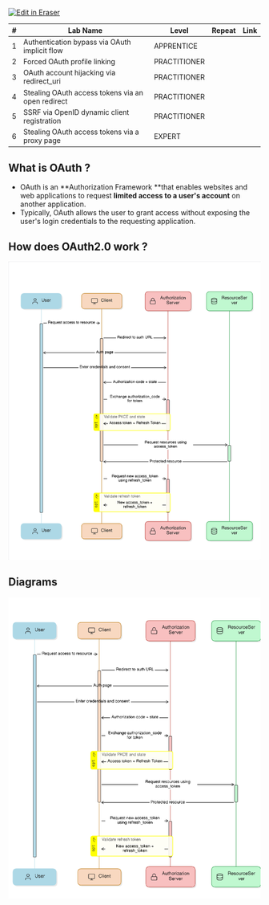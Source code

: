 <p><a target="_blank" href="https://app.eraser.io/workspace/CKZ9W8XGguuGzUUoB4Eg" id="edit-in-eraser-github-link"><img alt="Edit in Eraser" src="https://firebasestorage.googleapis.com/v0/b/second-petal-295822.appspot.com/o/images%2Fgithub%2FOpen%20in%20Eraser.svg?alt=media&amp;token=968381c8-a7e7-472a-8ed6-4a6626da5501"></a></p>

| # | Lab Name | Level | Repeat | Link |
| ----- | ----- | ----- | ----- | ----- |
| 1 | Authentication bypass via OAuth implicit flow | APPRENTICE |  |  |
| 2 | Forced OAuth profile linking | PRACTITIONER |  |  |
| 3 | OAuth account hijacking via redirect_uri | PRACTITIONER |  |  |
| 4 | Stealing OAuth access tokens via an open redirect | PRACTITIONER |  |  |
| 5 | SSRF via OpenID dynamic client registration | PRACTITIONER |  |  |
| 6 | Stealing OAuth access tokens via a proxy page | EXPERT |  |  |


## What is OAuth ?
- OAuth is an **Authorization Framework **that enables websites and web applications to request **limited access to a user's account** on another application.
- Typically, OAuth allows the user to grant access without exposing the user's login credentials to the requesting application. 
## How does OAuth2.0 work ?
![OAuth](/.eraser/CKZ9W8XGguuGzUUoB4Eg___DtAnWtIswaZrA5O4Cy5IZCcAYN53___---figure---O5UZ_B3-t9a6VZrKbA4zX---figure---ggHhh239px5IkJtpWUCjDw.png "OAuth")




<!-- eraser-additional-content -->
## Diagrams
<!-- eraser-additional-files -->
<a href="/Advanced-Topics/OAuth 2.0/README-OAuth 2.0 Authorization Flow-1.eraserdiagram" data-element-id="8spaGmKymnXBIp7pFVeHf"><img src="/.eraser/CKZ9W8XGguuGzUUoB4Eg___DtAnWtIswaZrA5O4Cy5IZCcAYN53___---diagram----6decbe98b2efc74356ac00b0c8e2db37-OAuth-2-0-Authorization-Flow.png" alt="" data-element-id="8spaGmKymnXBIp7pFVeHf" /></a>
<!-- end-eraser-additional-files -->
<!-- end-eraser-additional-content -->
<!--- Eraser file: https://app.eraser.io/workspace/CKZ9W8XGguuGzUUoB4Eg --->